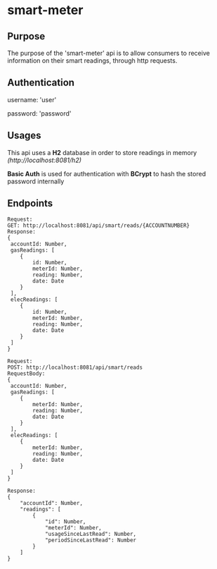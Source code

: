 # smart-meter

## Purpose
The purpose of the 'smart-meter' api is to allow consumers to receive
information on their smart readings, through http requests.

## Authentication
username: 'user'

password: 'password'


## Usages
This api uses a **H2** database in order to store readings in memory
*(http://localhost:8081/h2)*

**Basic Auth** is used for authentication with **BCrypt** to hash the stored password internally


## Endpoints
```
Request:
GET: http://localhost:8081/api/smart/reads/{ACCOUNTNUMBER}
Response:
{
 accountId: Number,
 gasReadings: [
    {
        id: Number,
        meterId: Number,
        reading: Number,
        date: Date
    }
 ],
 elecReadings: [
    {
        id: Number,
        meterId: Number,
        reading: Number,
        date: Date
    }
 ]
}

Request:
POST: http://localhost:8081/api/smart/reads
RequestBody:
{
 accountId: Number,
 gasReadings: [
    {
        meterId: Number,
        reading: Number,
        date: Date
    }
 ],
 elecReadings: [
    {
        meterId: Number,
        reading: Number,
        date: Date
    }
 ]
}

Response:
{
    "accountId": Number,
    "readings": [
        {
            "id": Number,
            "meterId": Number,
            "usageSinceLastRead": Number,
            "periodSinceLastRead": Number
        }
    ]
}
```